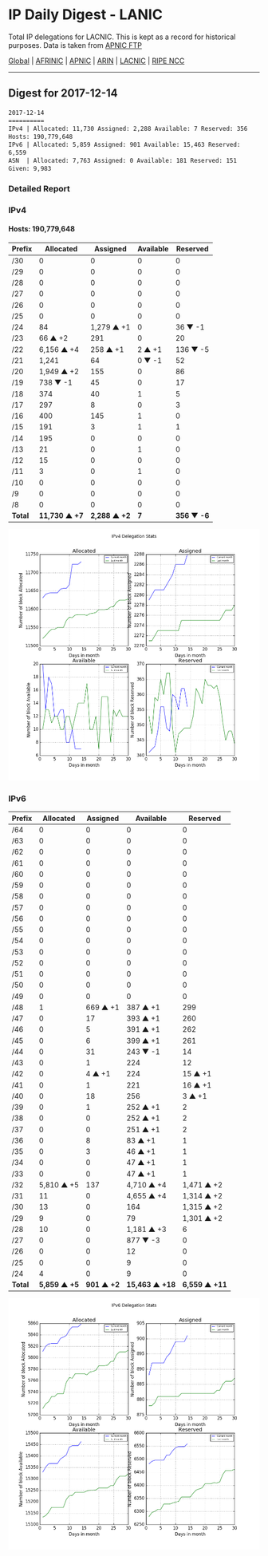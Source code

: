 # IP Daily Digest - LANIC

Total IP delegations for LACNIC. This is kept as a record for historical purposes. Data is taken from [APNIC FTP](https://ftp.apnic.net/)

[Global](https://github.com/csmets/IP-Daily-Digest) | [AFRINIC](https://github.com/csmets/IP-Daily-Digest/tree/master/archives/AFRINIC) | [APNIC](https://github.com/csmets/IP-Daily-Digest/tree/master/archives/APNIC) | [ARIN](https://github.com/csmets/IP-Daily-Digest/tree/master/archives/ARIN) | [LACNIC](https://github.com/csmets/IP-Daily-Digest/tree/master/archives/LACNIC) | [RIPE NCC](https://github.com/csmets/IP-Daily-Digest/tree/master/archives/RIPE_NCC)

---

## Digest for 2017-12-14
```
2017-12-14
==========
IPv4 | Allocated: 11,730 Assigned: 2,288 Available: 7 Reserved: 356 Hosts: 190,779,648
IPv6 | Allocated: 5,859 Assigned: 901 Available: 15,463 Reserved: 6,559
ASN  | Allocated: 7,763 Assigned: 0 Available: 181 Reserved: 151 Given: 9,983
```

### Detailed Report

### IPv4

#### Hosts: **190,779,648**

| Prefix | Allocated | Assigned | Available | Reserved |
| ----- | ----- | ----- | ----- | ----- |
| /30 | 0 | 0 | 0 | 0 |
| /29 | 0 | 0 | 0 | 0 |
| /28 | 0 | 0 | 0 | 0 |
| /27 | 0 | 0 | 0 | 0 |
| /26 | 0 | 0 | 0 | 0 |
| /25 | 0 | 0 | 0 | 0 |
| /24 | 84 | 1,279 ▲ +1 | 0 | 36 ▼ -1 |
| /23 | 66 ▲ +2 | 291 | 0 | 20 |
| /22 | 6,156 ▲ +4 | 258 ▲ +1 | 2 ▲ +1 | 136 ▼ -5 |
| /21 | 1,241 | 64 | 0 ▼ -1 | 52 |
| /20 | 1,949 ▲ +2 | 155 | 0 | 86 |
| /19 | 738 ▼ -1 | 45 | 0 | 17 |
| /18 | 374 | 40 | 1 | 5 |
| /17 | 297 | 8 | 0 | 3 |
| /16 | 400 | 145 | 1 | 0 |
| /15 | 191 | 3 | 1 | 1 |
| /14 | 195 | 0 | 0 | 0 |
| /13 | 21 | 0 | 1 | 0 |
| /12 | 15 | 0 | 0 | 0 |
| /11 | 3 | 0 | 1 | 0 |
| /10 | 0 | 0 | 0 | 0 |
| /9 | 0 | 0 | 0 | 0 |
| /8 | 0 | 0 | 0 | 0 |
| **Total** | **11,730 ▲ +7** | **2,288 ▲ +2** | **7** | **356 ▼ -6** |

![ipv4-stats](ipv4-figure.png)

### IPv6

| Prefix | Allocated | Assigned | Available | Reserved |
| ----- | ----- | ----- | ----- | ----- |
| /64 | 0 | 0 | 0 | 0 |
| /63 | 0 | 0 | 0 | 0 |
| /62 | 0 | 0 | 0 | 0 |
| /61 | 0 | 0 | 0 | 0 |
| /60 | 0 | 0 | 0 | 0 |
| /59 | 0 | 0 | 0 | 0 |
| /58 | 0 | 0 | 0 | 0 |
| /57 | 0 | 0 | 0 | 0 |
| /56 | 0 | 0 | 0 | 0 |
| /55 | 0 | 0 | 0 | 0 |
| /54 | 0 | 0 | 0 | 0 |
| /53 | 0 | 0 | 0 | 0 |
| /52 | 0 | 0 | 0 | 0 |
| /51 | 0 | 0 | 0 | 0 |
| /50 | 0 | 0 | 0 | 0 |
| /49 | 0 | 0 | 0 | 0 |
| /48 | 1 | 669 ▲ +1 | 387 ▲ +1 | 299 |
| /47 | 0 | 17 | 393 ▲ +1 | 260 |
| /46 | 0 | 5 | 391 ▲ +1 | 262 |
| /45 | 0 | 6 | 399 ▲ +1 | 261 |
| /44 | 0 | 31 | 243 ▼ -1 | 14 |
| /43 | 0 | 1 | 224 | 12 |
| /42 | 0 | 4 ▲ +1 | 224 | 15 ▲ +1 |
| /41 | 0 | 1 | 221 | 16 ▲ +1 |
| /40 | 0 | 18 | 256 | 3 ▲ +1 |
| /39 | 0 | 1 | 252 ▲ +1 | 2 |
| /38 | 0 | 0 | 252 ▲ +1 | 2 |
| /37 | 0 | 0 | 251 ▲ +1 | 2 |
| /36 | 0 | 8 | 83 ▲ +1 | 1 |
| /35 | 0 | 3 | 46 ▲ +1 | 1 |
| /34 | 0 | 0 | 47 ▲ +1 | 1 |
| /33 | 0 | 0 | 47 ▲ +1 | 1 |
| /32 | 5,810 ▲ +5 | 137 | 4,710 ▲ +4 | 1,471 ▲ +2 |
| /31 | 11 | 0 | 4,655 ▲ +4 | 1,314 ▲ +2 |
| /30 | 13 | 0 | 164 | 1,315 ▲ +2 |
| /29 | 9 | 0 | 79 | 1,301 ▲ +2 |
| /28 | 10 | 0 | 1,181 ▲ +3 | 6 |
| /27 | 0 | 0 | 877 ▼ -3 | 0 |
| /26 | 0 | 0 | 12 | 0 |
| /25 | 0 | 0 | 9 | 0 |
| /24 | 4 | 0 | 9 | 0 |
| **Total** | **5,859 ▲ +5** | **901 ▲ +2** | **15,463 ▲ +18** | **6,559 ▲ +11** |

![ipv6-stats](ipv6-figure.png)